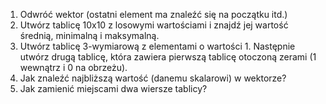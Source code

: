 1. Odwróć wektor (ostatni element ma znaleźć się na początku itd.)
2. Utwórz tablicę 10x10 z losowymi wartościami i znajdź jej wartość średnią, minimalną i maksymalną.
3. Utwórz tablicę 3-wymiarową z elementami o wartości 1. Następnie utwórz drugą tablicę, która zawiera pierwszą tablicę otoczoną zerami (1 wewnątrz i 0 na obrzeżu).
4. Jak znaleźć najbliższą wartość (danemu skalarowi) w wektorze?
5. Jak zamienić miejscami dwa wiersze tablicy?
